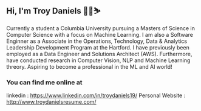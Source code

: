 ## Hi, I'm Troy Daniels 👋🏒⛷

Currently a student a Columbia University pursuing a Masters of Science in Computer Science with a focus on Machine Learning. I am also a Software Enginner as a Associate in the Operations, Technology, Data & Analytics Leadership Development Program at the Hartford. I have previously been employed as a Data Engineer and Solutions Architect (AWS). Furthermore, have conducted research in Computer Vision, NLP and Machine Learning threory. Aspiring to become a professional in the ML and AI world!

### You can find me online at
linkedin : https://www.linkedin.com/in/troydaniels19/
Personal Website : http://www.troydanielsresume.com/
